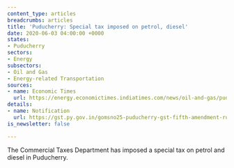 ```yaml
---
content_type: articles
breadcrumbs: articles
title: 'Puducherry: Special tax imposed on petrol, diesel'
date: 2020-06-03 04:00:00 +0000
states:
- Puducherry
sectors:
- Energy
subsectors:
- Oil and Gas
- Energy-related Transportation
sources:
- name: Economic Times
  url: https://energy.economictimes.indiatimes.com/news/oil-and-gas/puducherry-special-tax-imposed-on-petrol-diesel/76090663
details:
- name: Notification
  url: https://gst.py.gov.in/gomsno25-puducherry-gst-fifth-amendment-rules-2020
is_newsletter: false

---
```

The Commercial Taxes Department has imposed a special tax on petrol and diesel in Puducherry.
